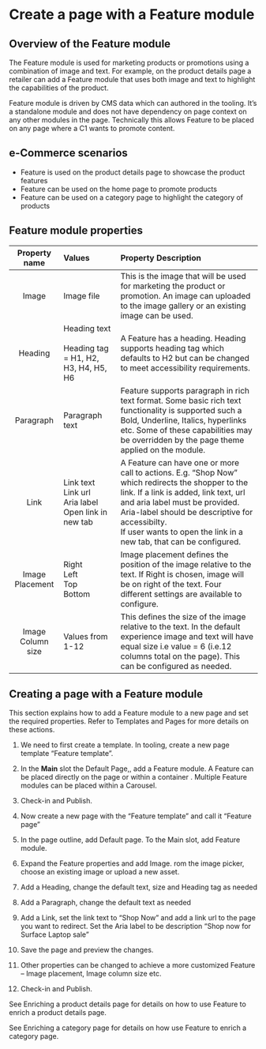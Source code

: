 # Create a page with a Feature module

## Overview of the Feature module

The Feature module is used for marketing products or promotions using a combination of image and text. For example, on the product details page a retailer can add a Feature module that uses both image and text to highlight the capabilities of the product. 

Feature module is driven by CMS data which can authored in the tooling. It’s a standalone module and does not have dependency on page context on any other modules in the page. Technically this allows Feature to be placed on any page where a C1 wants to promote content.

## e-Commerce scenarios


- Feature is used on the product details page to showcase the product features
- Feature can be used on the home page to promote products
- Feature can be used on a category page to highlight the category of products

## Feature module properties

|   Property name   | Values                                                       | Property Description                                         |
| :---------------: | :----------------------------------------------------------- | :----------------------------------------------------------- |
|       Image       | Image file                                                   | This is the image that will be used for marketing the product or   promotion. An image can uploaded to the image gallery or an existing   image can be used. |
|      Heading      | Heading text<br /><br />Heading tag = H1, H2, H3, H4, H5, H6 | A Feature has a heading. Heading supports heading tag which defaults   to H2 but can be changed to meet accessibility requirements. |
|     Paragraph     | Paragraph text                                               | Feature supports paragraph in rich text format. Some basic rich text   functionality is supported such a Bold, Underline, Italics, hyperlinks etc. Some of these capabilities may be overridden by the page theme applied on the module. |
|       Link        | Link text<br />Link url<br />Aria label<br />Open link in new tab | A Feature can have one or more call to   actions. E.g. “Shop Now” which redirects the shopper to the link. If a link   is added, link text, url and aria label must be provided.<br />Aria-label should be descriptive for   accessibilty.<br />If user wants to open the link in a new   tab, that can be configured. |
|  Image Placement  | Right<br />Left<br />Top<br />Bottom                         | Image placement defines the position of the image relative to the text. If Right is chosen, image will be on right of the text. Four different settings are available to configure. |
| Image Column size | Values from 1-12                                             | This defines the size of the image relative to the text. In the   default experience image and text will have equal size i.e value = 6  (i.e.12 columns total on the page). This can   be configured as needed. |



## Creating a page with a Feature module

This section explains how to add a Feature module to a new page and set the required properties. Refer to Templates and Pages for more details on these actions.

1. We need to first create a template. In tooling, create a new page template “Feature template”.

2. In the **Main** slot the Default Page,, add a Feature module. A Feature can be placed directly on the page or within a container <link>. Multiple Feature modules can be placed within a Carousel<link>.

3. Check-in and Publish. 

4. Now create a new page with the “Feature template” and call it “Feature page”

5. In the page outline, add Default page. To the Main slot, add Feature module.

6. Expand the Feature properties and add Image. rom the image picker, choose an existing image or upload a new asset. 

7. Add a Heading, change the default text, size and Heading tag as needed

8. Add a Paragraph, change the default text as needed

9. Add a Link, set the link text to “Shop Now” and add a link url to the page you want to redirect. Set the Aria label to be description “Shop now for Surface Laptop sale”

10. Save the page and preview the changes.

11. Other properties can be changed to achieve a more customized Feature – Image placement, Image column size etc.

12. Check-in and Publish.

    

See Enriching a product details page for details on how to use Feature to enrich a product details page.

See Enriching a category page for details on how use Feature to enrich a category page. 

